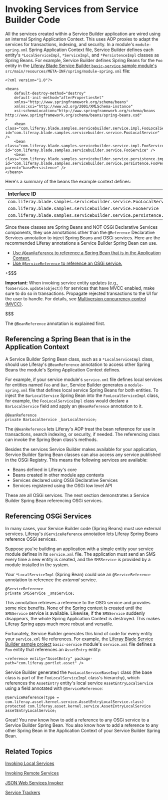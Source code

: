 # Invoking Services from Service Builder Code [](id=invoking-services-from-service-builder-code)

All the services created within a Service Builder application are wired using an
internal Spring Application Context. This uses AOP proxies to adapt the services
for transactions, indexing, and security. In a module's `module-spring.xml`
Spring Application Context file, Service Builder defines each entity's
`*LocalServiceImpl`, `*ServiceImpl`, and `*PersistenceImpl` classes as Spring
Beans. For example, Service Builder defines Spring Beans for the `Foo` entity in
the
[Liferay Blade Service Builder `basic-service` sample module's](/develop/reference/-/knowledge_base/7-1/service-builder-samples)
`src/main/resources/META-INF/spring/module-spring.xml` file:

    <?xml version="1.0"?>

    <beans
    	default-destroy-method="destroy"
    	default-init-method="afterPropertiesSet"
    	xmlns="http://www.springframework.org/schema/beans"
    	xmlns:xsi="http://www.w3.org/2001/XMLSchema-instance"
    	xsi:schemaLocation="http://www.springframework.org/schema/beans http://www.springframework.org/schema/beans/spring-beans.xsd"
    >
    	<bean class="com.liferay.blade.samples.servicebuilder.service.impl.FooLocalServiceImpl" id="com.liferay.blade.samples.servicebuilder.service.FooLocalService" />
    	<bean class="com.liferay.blade.samples.servicebuilder.service.impl.FooServiceImpl" id="com.liferay.blade.samples.servicebuilder.service.FooService" />
    	<bean class="com.liferay.blade.samples.servicebuilder.service.persistence.impl.FooPersistenceImpl" id="com.liferay.blade.samples.servicebuilder.service.persistence.FooPersistence" parent="basePersistence" />
    </beans>

Here's a summary of the beans the example context defines:

 **Interface ID** | **Implementation Class** |
 :------ | :--------- |
 `com.liferay.blade.samples.servicebuilder.service.FooLocalService` | `com.liferay.blade.samples.servicebuilder.service.impl.FooLocalServiceImpl` |
 `com.liferay.blade.samples.servicebuilder.service.FooService` | `com.liferay.blade.samples.servicebuilder.service.impl.FooServiceImpl` |
 `com.liferay.blade.samples.servicebuilder.service.persistence.FooPersistence` | `com.liferay.blade.samples.servicebuilder.service.persistence.impl.FooPersistenceImpl` |
 
Since these classes are Spring Beans and NOT OSGi Declarative Services
components, they use annotations other than the `@Reference` Declarative
Services annotation to inject Spring Beans and OSGi services. Here are the
recommended Liferay annotations a Service Builder Spring Bean can use.

- [Use `@BeanReference` to reference a Spring Bean that is in the Application Context.](#referencing-a-spring-bean-that-is-in-the-application-context)
- [Use `@ServiceReference` to reference an OSGi service.](#referencing-an-osgi-service)

+$$$

**Important:** When invoking service entity updates (e.g., 
`fooService.update(object)`) for services that have MVCC enabled, make sure to
do so in transactions. Propagate rejected transactions to the UI for the user to
handle. For details, see
[Multiversion concurrency control (MVCC)](/develop/tutorials/-/knowledge_base/7-1/defining-global-service-information#multiversion-concurrency-control-mvcc).

$$$

The `@BeanReference` annotation is explained first. 

## Referencing a Spring Bean that is in the Application Context [](id=referencing-a-spring-bean-that-is-in-the-application-context)

A Service Builder Spring Bean class, such as a `*LocalServiceImpl` class, should
use Liferay's `@BeanReference` annotation to access other Spring Beans the
module's Spring Application Context defines.

For example, if your service module's `service.xml` file defines local services
for entities named `Foo` and `Bar`, Service Builder generates a
`module-spring.xml` file that defines local service Spring Beans for both
entities. To inject the `BarLocalService` Spring Bean into the
`FooLocalServiceImpl` class, for example, the `FooLocalServiceImpl` class would
declare a `BarLocalService` field and apply an `@BeanReference` annotation to
it. 

    @BeanReference
    private BarLocalService _barLocalService;

The `@BeanReference` lets Liferay's AOP treat the bean reference for use in
transactions, search indexing, or security, if needed. The referencing class can
invoke the Spring Bean class's methods.

Besides the services Service Builder makes available for your application,
Service Builder Spring Bean classes can also access any service published in the
OSGi Registry. This means the following services are available:

- Beans defined in Liferay's core
- Beans created in other module app contexts
- Services declared using OSGi Declarative Services
- Services registered using the OSGi low level API

These are all OSGi services. The next section demonstrates a Service Builder
Spring Bean referencing OSGi services.

## Referencing OSGi Services [](id=referencing-an-osgi-service)

In many cases, your Service Builder code (Spring Beans) must use external
services. Liferay's `@ServiceReference` annotation lets Liferay Spring Beans
reference OSGi services. 

Suppose you're building an application with a simple entity your service module
defines in its `service.xml` file. The application must send an SMS every time
a new entity is created, and the `SMSService` is provided by a module installed
in the system.

Your `*LocalServiceImpl` (Spring Bean) could use an `@ServiceReference`
annotation to reference the *external* service.

    @ServiceReference
    private SMSService _smsService;

This annotation retrieves a reference to the OSGi service and provides some nice
benefits. None of the Spring context is created until the `SMSService` service
is available. Likewise, if the `SMSService` suddenly disappears, the whole
Spring Application Context is destroyed. This makes Liferay Spring apps much
more robust and versatile.

Fortunately, Service Builder generates this kind of code for every entity your
`service.xml` file references. For example, the
[Liferay Blade Service Builder sample project](/develop/reference/-/knowledge_base/7-1/service-builder-samples)
`basic-service` module's `service.xml` file defines a `Foo` entity that
references an `AssetEntry` entity:

    <reference entity="AssetEntry" package-path="com.liferay.portlet.asset" />

Service Builder generated the `FooLocalServiceBaseImpl` class (the base class is
part of the `FooLocalServiceImpl` class's hierarchy), which references the
`AssetEntry` entity's local service `AssetEntryLocalService` using a field
annotated with `@ServiceReference`:

    @ServiceReference(type = com.liferay.asset.kernel.service.AssetEntryLocalService.class)
    protected com.liferay.asset.kernel.service.AssetEntryLocalService assetEntryLocalService;

Great! You now know how to add a reference to any OSGi service to a Service
Builder Spring Bean. You also know how to add a reference to any other Spring
Bean in the Application Context of your Service Builder Spring Bean.

## Related Topics [](id=related-topics)

[Invoking Local Services](/develop/tutorials/-/knowledge_base/7-1/invoking-local-services)

[Invoking Remote Services](/develop/tutorials/-/knowledge_base/7-1/invoking-remote-services)

[JSON Web Services Invoker](/develop/tutorials/-/knowledge_base/7-1/json-web-services-invoker)

[Service Trackers](/develop/tutorials/-/knowledge_base/7-1/service-trackers)
